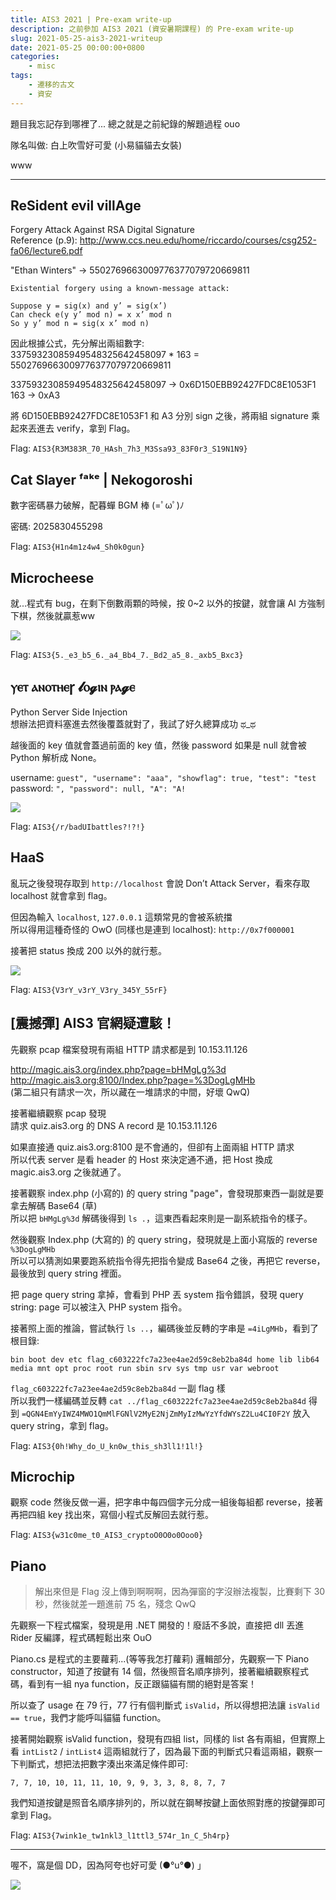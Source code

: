 ```yaml
---
title: AIS3 2021 | Pre-exam write-up
description: 之前參加 AIS3 2021 (資安暑期課程) 的 Pre-exam write-up
slug: 2021-05-25-ais3-2021-writeup
date: 2021-05-25 00:00:00+0800
categories:
    - misc
tags:
    - 遷移的古文
    - 資安
---
```


題目我忘記存到哪裡了... 總之就是之前紀錄的解題過程 ouo

隊名叫做: 白上吹雪好可愛 (小易貓貓去女裝)

www

---

## ReSident evil villAge

Forgery Attack Against RSA Digital Signature  
Reference (p.9): http://www.ccs.neu.edu/home/riccardo/courses/csg252-fa06/lecture6.pdf

"Ethan Winters" → 5502769663009776377079720669811

```{linenos=false}
Existential forgery using a known-message attack:

Suppose y = sig(x) and y’ = sig(x’)
Can check e(y y’ mod n) = x x’ mod n
So y y’ mod n = sig(x x’ mod n)
```

因此根據公式，先分解出兩組數字:  
33759323085949548325642458097 * 163 = 5502769663009776377079720669811

33759323085949548325642458097 → 0x6D150EBB92427FDC8E1053F1  
163 → 0xA3

將 6D150EBB92427FDC8E1053F1 和 A3 分別 sign 之後，將兩組 signature 乘起來丟進去 verify，拿到 Flag。

Flag: `AIS3{R3M383R_70_HAsh_7h3_M3Ssa93_83F0r3_S19N1N9}`

## Cat Slayer ᶠᵃᵏᵉ | Nekogoroshi

數字密碼暴力破解，配暮蟬 BGM 棒 (=ﾟωﾟ)ﾉ

密碼: 2025830455298

Flag: `AIS3{H1n4m1z4w4_Sh0k0gun}`

## Microcheese

就...程式有 bug，在剩下倒數兩顆的時候，按 0~2 以外的按鍵，就會讓 AI 方強制下棋，然後就贏惹ww

![](microcheese.png)

Flag: `AIS3{5._e3_b5_6._a4_Bb4_7._Bd2_a5_8._axb5_Bxc3}`

## ⲩⲉⲧ ⲁⲛⲟⲧⲏⲉꞅ 𝓵ⲟ𝓰ⲓⲛ ⲣⲁ𝓰ⲉ

Python Server Side Injection  
想辦法把資料塞進去然後覆蓋就對了，我試了好久總算成功 ಥ_ಥ

越後面的 key 值就會蓋過前面的 key 值，然後 password 如果是 null 就會被 Python 解析成 None。

username: `guest", "username": "aaa", "showflag": true, "test": "test`  
password: `", "password": null, "A": "A!`

![](yet-another-login-page.png)

Flag: `AIS3{/r/badUIbattles?!?!}`

## HaaS

亂玩之後發現存取到 `http://localhost` 會說 Don’t Attack Server，看來存取 localhost 就會拿到 flag。

但因為輸入 `localhost`, `127.0.0.1` 這類常見的會被系統擋  
所以得用這種奇怪的 OwO (同樣也是連到 localhost): `http://0x7f000001`

接著把 status 換成 200 以外的就行惹。

![](haas.png)

Flag: `AIS3{V3rY_v3rY_V3ry_345Y_55rF}`

## [震撼彈] AIS3 官網疑遭駭！

先觀察 pcap 檔案發現有兩組 HTTP 請求都是到 10.153.11.126

http://magic.ais3.org/index.php?page=bHMgLg%3d  
http://magic.ais3.org:8100/Index.php?page=%3DogLgMHb  
(第二組只有請求一次，所以藏在一堆請求的中間，好壞 QwQ)

接著繼續觀察 pcap 發現  
請求 quiz.ais3.org 的 DNS A record 是 10.153.11.126

如果直接通 quiz.ais3.org:8100 是不會通的，但卻有上面兩組 HTTP 請求  
所以代表 server 是看 header 的 Host 來決定通不通，把 Host 換成 magic.ais3.org 之後就通了。

接著觀察 index.php (小寫的) 的 query string "page"，會發現那東西一副就是要拿去解碼 Base64 (草)  
所以把 `bHMgLg%3d` 解碼後得到 `ls .`，這東西看起來則是一副系統指令的樣子。

然後觀察 Index.php (大寫的) 的 query string，發現就是上面小寫版的 reverse `%3DogLgMHb`  
所以可以猜測如果要跑系統指令得先把指令變成 Base64 之後，再把它 reverse，最後放到 query string 裡面。

把 page query string 拿掉，會看到 PHP 丟 system 指令錯誤，發現 query string: page 可以被注入 PHP system 指令。

接著照上面的推論，嘗試執行 `ls ..`，編碼後並反轉的字串是 `=4iLgMHb`，看到了根目錄:
```{linenos=false}
bin boot dev etc flag_c603222fc7a23ee4ae2d59c8eb2ba84d home lib lib64 media mnt opt proc root run sbin srv sys tmp usr var webroot
```

`flag_c603222fc7a23ee4ae2d59c8eb2ba84d` 一副 flag 樣  
所以我們一樣編碼並反轉 `cat ../flag_c603222fc7a23ee4ae2d59c8eb2ba84d` 得到 `=QGN4EmYyIWZ4MWO1QmMlFGNlV2MyE2NjZmMyIzMwYzYfdWYsZ2Lu4CI0F2Y` 放入 query string，拿到 flag。

Flag: `AIS3{0h!Why_do_U_kn0w_this_sh3ll1!1l!}`

## Microchip

觀察 code 然後反做一遍，把字串中每四個字元分成一組後每組都 reverse，接著再把四組 key 找出來，寫個小程式反解回去就行惹。

Flag: `AIS3{w31c0me_t0_AIS3_cryptoO0O0o0Ooo0}`

## Piano

> 解出來但是 Flag 沒上傳到啊啊啊，因為彈窗的字沒辦法複製，比賽剩下 30 秒，然後就差一題進前 75 名，殘念 QwQ

先觀察一下程式檔案，發現是用 .NET 開發的！廢話不多說，直接把 dll 丟進 Rider 反編譯，程式碼輕鬆出來 OuO

Piano.cs 是程式的主要蘿莉...(等等我怎打蘿莉) 邏輯部分，先觀察一下 Piano constructor，知道了按鍵有 14 個，然後照音名順序排列，接著繼續觀察程式碼，看到有一組 nya function，反正跟貓貓有關的絕對是答案！

所以查了 usage 在 79 行，77 行有個判斷式 `isValid`，所以得想把法讓 `isValid == true`，我們才能呼叫貓貓 function。

接著開始觀察 isValid function，發現有四組 list，同樣的 list 各有兩組，但實際上看 `intList2` / `intList4` 這兩組就行了，因為最下面的判斷式只看這兩組，觀察一下判斷式，想把法把數字湊出來滿足條件即可:
```{linenos=false}
7, 7, 10, 10, 11, 11, 10, 9, 9, 3, 3, 8, 8, 7, 7
```

我們知道按鍵是照音名順序排列的，所以就在鋼琴按鍵上面依照對應的按鍵彈即可拿到 Flag。

Flag: `AIS3{7wink1e_tw1nkl3_l1ttl3_574r_1n_C_5h4rp}`

---

喔不，窩是個 DD，因為阿夸也好可愛 (●°u°●)​ 」

![](cute-aqua.png)
